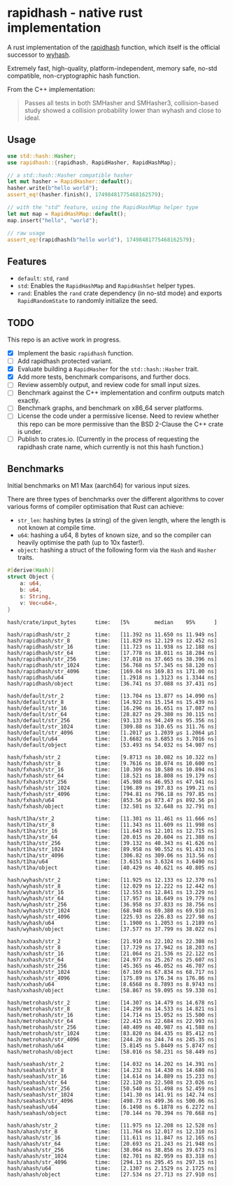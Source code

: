 # rapidhash - native rust implementation

A rust implementation of the [rapidhash](https://github.com/Nicoshev/rapidhash) function, which itself is the official successor to [wyhash](https://github.com/wangyi-fudan/wyhash).

Extremely fast, high-quality, platform-independent, memory safe, no-std compatible, non-cryptographic hash function.

From the C++ implementation:
> Passes all tests in both SMHasher and SMHasher3, collision-based study showed a collision probability lower than wyhash and close to ideal.

## Usage

```rust
use std::hash::Hasher;
use rapidhash::{rapidhash, RapidHasher, RapidHashMap};

// a std::hash::Hasher compatible hasher
let mut hasher = RapidHasher::default();
hasher.write(b"hello world");
assert_eq!(hasher.finish(), 17498481775468162579);

// with the "std" feature, using the RapidHashMap helper type
let mut map = RapidHashMap::default();
map.insert("hello", "world");

// raw usage
assert_eq!(rapidhash(b"hello world"), 17498481775468162579);
```

## Features

- `default`: `std`, `rand`
- `std`: Enables the `RapidHashMap` and `RapidHashSet` helper types.
- `rand`: Enables the `rand` crate dependency (in no-std mode) and exports  `RapidRandomState` to randomly initialize the seed.

## TODO
This repo is an active work in progress.

- [x] Implement the basic `rapidhash` function.
- [ ] Add rapidhash protected variant.
- [x] Evaluate building a `RapidHasher` for the `std::hash::Hasher` trait.
- [x] Add more tests, benchmark comparisons, and further docs.
- [ ] Review assembly output, and review code for small input sizes.
- [ ] Benchmark against the C++ implementation and confirm outputs match exactly.
- [ ] Benchmark graphs, and benchmark on x86_64 server platforms.
- [ ] License the code under a permissive license. Need to review whether this repo can be more permissive than the BSD 2-Clause the C++ crate is under.
- [ ] Publish to crates.io. (Currently in the process of requesting the rapidhash crate name, which currently is not this hash function.)

## Benchmarks
Initial benchmarks on M1 Max (aarch64) for various input sizes.

There are three types of benchmarks over the different algorithms to cover various forms of compiler optimisation that Rust can achieve:
- `str_len`: hashing bytes (a string) of the given length, where the length is not known at compile time.
- `u64`: hashing a u64, 8 bytes of known size, and so the compiler can heavily optimise the path (up to 10x faster!).
- `object`: hashing a struct of the following form via the `Hash` and `Hasher` traits.
```rust
#[derive(Hash)]
struct Object {
    a: u64,
    b: u64,
    s: String,
    v: Vec<u64>,
}
```

```text
hash/crate/input_bytes      time:   [5%        median    95%      ]

hash/rapidhash/str_2        time:   [11.392 ns 11.650 ns 11.949 ns]
hash/rapidhash/str_8        time:   [11.829 ns 12.129 ns 12.452 ns]
hash/rapidhash/str_16       time:   [11.723 ns 11.938 ns 12.188 ns]
hash/rapidhash/str_64       time:   [17.778 ns 18.011 ns 18.284 ns]
hash/rapidhash/str_256      time:   [37.018 ns 37.665 ns 38.396 ns]
hash/rapidhash/str_1024     time:   [56.768 ns 57.345 ns 58.120 ns]
hash/rapidhash/str_4096     time:   [169.04 ns 169.83 ns 171.00 ns]
hash/rapidhash/u64          time:   [1.2918 ns 1.3123 ns 1.3344 ns]
hash/rapidhash/object       time:   [36.741 ns 37.088 ns 37.431 ns]

hash/default/str_2          time:   [13.704 ns 13.877 ns 14.090 ns]
hash/default/str_8          time:   [14.922 ns 15.154 ns 15.439 ns]
hash/default/str_16         time:   [16.296 ns 16.651 ns 17.087 ns]
hash/default/str_64         time:   [28.827 ns 29.380 ns 30.115 ns]
hash/default/str_256        time:   [93.133 ns 94.249 ns 95.356 ns]
hash/default/str_1024       time:   [309.88 ns 310.65 ns 311.76 ns]
hash/default/str_4096       time:   [1.2017 µs 1.2039 µs 1.2064 µs]
hash/default/u64            time:   [3.6682 ns 3.6853 ns 3.7016 ns]
hash/default/object         time:   [53.493 ns 54.032 ns 54.907 ns]

hash/fxhash/str_2           time:   [9.8713 ns 10.082 ns 10.322 ns]
hash/fxhash/str_8           time:   [9.7616 ns 10.074 ns 10.600 ns]
hash/fxhash/str_16          time:   [10.309 ns 10.580 ns 10.894 ns]
hash/fxhash/str_64          time:   [18.521 ns 18.808 ns 19.179 ns]
hash/fxhash/str_256         time:   [45.988 ns 46.953 ns 47.941 ns]
hash/fxhash/str_1024        time:   [196.89 ns 197.83 ns 199.21 ns]
hash/fxhash/str_4096        time:   [794.81 ns 796.18 ns 797.85 ns]
hash/fxhash/u64             time:   [853.56 ps 873.47 ps 892.56 ps]
hash/fxhash/object          time:   [32.501 ns 32.648 ns 32.791 ns]

hash/t1ha/str_2             time:   [11.301 ns 11.461 ns 11.666 ns]
hash/t1ha/str_8             time:   [11.343 ns 11.609 ns 11.998 ns]
hash/t1ha/str_16            time:   [11.643 ns 12.101 ns 12.715 ns]
hash/t1ha/str_64            time:   [20.015 ns 20.604 ns 21.388 ns]
hash/t1ha/str_256           time:   [39.132 ns 40.343 ns 41.626 ns]
hash/t1ha/str_1024          time:   [89.958 ns 90.552 ns 91.433 ns]
hash/t1ha/str_4096          time:   [306.82 ns 309.06 ns 313.56 ns]
hash/t1ha/u64               time:   [3.6151 ns 3.6324 ns 3.6490 ns]
hash/t1ha/object            time:   [40.429 ns 40.621 ns 40.805 ns]

hash/wyhash/str_2           time:   [11.925 ns 12.133 ns 12.370 ns]
hash/wyhash/str_8           time:   [12.029 ns 12.222 ns 12.442 ns]
hash/wyhash/str_16          time:   [12.553 ns 12.841 ns 13.229 ns]
hash/wyhash/str_64          time:   [17.957 ns 18.649 ns 19.779 ns]
hash/wyhash/str_256         time:   [36.958 ns 37.833 ns 38.756 ns]
hash/wyhash/str_1024        time:   [68.948 ns 69.380 ns 69.910 ns]
hash/wyhash/str_4096        time:   [225.93 ns 226.83 ns 227.98 ns]
hash/wyhash/u64             time:   [1.1900 ns 1.2053 ns 1.2189 ns]
hash/wyhash/object          time:   [37.577 ns 37.799 ns 38.022 ns]

hash/xxhash/str_2           time:   [21.910 ns 22.102 ns 22.308 ns]
hash/xxhash/str_8           time:   [17.729 ns 17.942 ns 18.203 ns]
hash/xxhash/str_16          time:   [21.064 ns 21.536 ns 22.122 ns]
hash/xxhash/str_64          time:   [24.977 ns 25.267 ns 25.607 ns]
hash/xxhash/str_256         time:   [45.365 ns 46.052 ns 46.707 ns]
hash/xxhash/str_1024        time:   [67.169 ns 67.834 ns 68.717 ns]
hash/xxhash/str_4096        time:   [175.89 ns 176.34 ns 176.86 ns]
hash/xxhash/u64             time:   [8.6568 ns 8.7893 ns 8.9743 ns]
hash/xxhash/object          time:   [58.867 ns 59.095 ns 59.330 ns]

hash/metrohash/str_2        time:   [14.307 ns 14.479 ns 14.678 ns]
hash/metrohash/str_8        time:   [14.299 ns 14.533 ns 14.821 ns]
hash/metrohash/str_16       time:   [14.714 ns 15.052 ns 15.500 ns]
hash/metrohash/str_64       time:   [22.415 ns 22.684 ns 22.993 ns]
hash/metrohash/str_256      time:   [40.409 ns 40.987 ns 41.588 ns]
hash/metrohash/str_1024     time:   [83.820 ns 84.435 ns 85.412 ns]
hash/metrohash/str_4096     time:   [244.20 ns 244.74 ns 245.35 ns]
hash/metrohash/u64          time:   [5.8145 ns 5.8449 ns 5.8747 ns]
hash/metrohash/object       time:   [58.016 ns 58.231 ns 58.449 ns]

hash/seahash/str_2          time:   [14.032 ns 14.202 ns 14.391 ns]
hash/seahash/str_8          time:   [14.232 ns 14.430 ns 14.680 ns]
hash/seahash/str_16         time:   [14.614 ns 14.889 ns 15.233 ns]
hash/seahash/str_64         time:   [22.120 ns 22.508 ns 23.026 ns]
hash/seahash/str_256        time:   [50.540 ns 51.498 ns 52.459 ns]
hash/seahash/str_1024       time:   [141.30 ns 141.91 ns 142.74 ns]
hash/seahash/str_4096       time:   [498.73 ns 499.36 ns 500.06 ns]
hash/seahash/u64            time:   [6.1498 ns 6.1878 ns 6.2272 ns]
hash/seahash/object         time:   [70.144 ns 70.394 ns 70.668 ns]

hash/ahash/str_2            time:   [11.975 ns 12.208 ns 12.528 ns]
hash/ahash/str_8            time:   [11.764 ns 12.017 ns 12.310 ns]
hash/ahash/str_16           time:   [11.611 ns 11.847 ns 12.165 ns]
hash/ahash/str_64           time:   [20.693 ns 21.243 ns 21.948 ns]
hash/ahash/str_256          time:   [38.064 ns 38.856 ns 39.673 ns]
hash/ahash/str_1024         time:   [82.701 ns 82.959 ns 83.318 ns]
hash/ahash/str_4096         time:   [294.13 ns 295.45 ns 297.15 ns]
hash/ahash/u64              time:   [2.1307 ns 2.1529 ns 2.1725 ns]
hash/ahash/object           time:   [27.534 ns 27.713 ns 27.910 ns]
```
